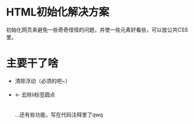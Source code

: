 # HTML初始化解决方案
 初始化网页来避免一些奇奇怪怪的问题，并使一些元素好看些，可以放公共CSS里。

# 主要干了啥
<ul>
 <li>清除浮动（必须的吧~）</li><br>
 <li>← 去除li标签圆点</li><br><br>
...还有些功能，写在代码注释里了qwq

